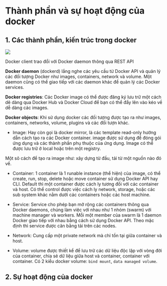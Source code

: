 # Thành phần và sự hoạt động của docker

## 1. Các thành phần, kiến trúc trong docker

![](../images/img-tong-quan-docker/Screenshot_446.png)

Docker client trao đổi với Docker daemon thông qua REST API

**Docker daemon** (dockerd) lắng nghe các yêu cầu từ Docker API và quản lý các đối tượng Docker như images, containers, network và volume. Một daemon cũng có thể giao tiếp với các daemon khác để quản lý các Docker services.

**Docker registries**: Các Docker image có thể được đăng ký lưu trữ một cách dẽ dàng qua Docker Hub và Docker Cloud để bạn có thể đẩy lên vào kéo về dễ dàng các images.

**Docker objects**: Khi sử dụng docker các đối tượng được tạo ra như images, containers, networks, volume, plugins và các đối tượn khác.

+ Image: Hay còn gọi là docker mirror, là các template read-only hướng dẫn cách tạo ra các Docker container. image được sử dụng để đóng gói ứng dụng và các thành phần phụ thuộc của ứng dụng. Image có thể được lưu trữ ở local hoặc trên một registry. 

Một sô cách để tạo ra image như: xây dựng từ đầu, tải từ một nguồn nào đó về.

+ Container: 1 container là 1 runable instance (thể hiện) của image, có thể create, run, stop, delete hoặc move container sử dụng Docker API hay CLI. Default thì một container được cách ly tương đối với các container và host. Có thể control được việc cách ly network, storage, hoặc các sub system khác nằm dưới các containers hoặc các host machine.

+ Service: Service cho phép bạn mở rộng các containers thông qua Docker daemons, chúng làm việc với nhau như 1 nhóm (swarm) với machine manager và workers. Mỗi một member của swarm là 1 daemon Docker giao tiếp với nhau bằng cách sử dụng Docker API. Theo mặc định thì service được cân bằng tải trên các nodes.

+ Network: Cung cấp một private network mà chỉ tồn tại giữa container và host.

+ Volume: volume được thiết kể để lưu trữ các dữ liệu độc lập với vòng đời của container, chia sẻ dữ liệu giữa host và container, container với container. Có 2 kiểu docker volume: `bind mount`, `data managed volume`.

## 2. Sự hoạt động của docker



